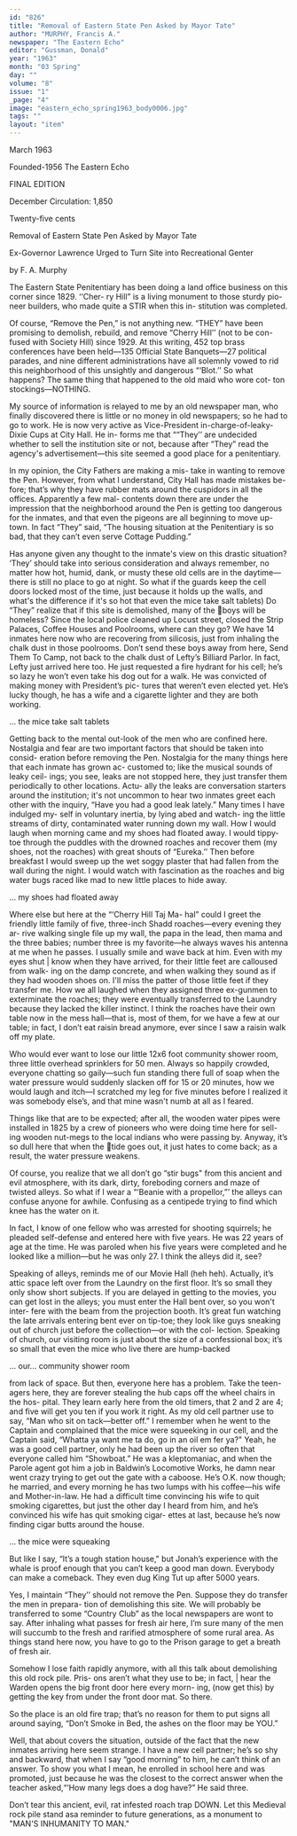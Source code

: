 ```yaml
---
id: "826"
title: "Removal of Eastern State Pen Asked by Mayor Tate"
author: "MURPHY, Francis A."
newspaper: "The Eastern Echo"
editor: "Gussman, Donald"
year: "1963"
month: "03 Spring"
day: ""
volume: "8"
issue: "1"
_page: "4"
image: "eastern_echo_spring1963_body0006.jpg"
tags: ""
layout: "item"
---
```

March
1963

Founded-1956
The Eastern Echo

FINAL
EDITION

December Circulation: 1,850

Twenty-five cents

Removal of Eastern State Pen Asked by Mayor Tate

Ex-Governor Lawrence
Urged to Turn Site
into Recreational
Genter

by F. A. Murphy

The Eastern State Penitentiary has been doing a
land office business on this corner since 1829. ‘‘Cher-
ry Hill” is a living monument to those sturdy pio-
neer builders, who made quite a STIR when this in-
stitution was completed.

Of course, “Remove the Pen,” is not anything
new. “THEY” have been promising to demolish,
rebuild, and remove “Cherry Hill’’ (not to be con-
fused with Society Hill) since 1929. At this writing,
452 top brass conferences have been held—135
Official State Banquets—27 political parades, and
nine different administrations have all solemnly
vowed to rid this neighborhood of this unsightly and
dangerous “‘Blot.’’ So what happens? The same
thing that happened to the old maid who wore cot-
ton stockings—NOTHING.

My source of information is relayed to me by an
old newspaper man, who finally discovered there is
little or no money in old newspapers; so he had to
go to work. He is now very active as Vice-President
in-charge-of-leaky-Dixie Cups at City Hall. He in-
forms me that ““They’’ are undecided whether to
sell the institution site or not, because after “They”
read the agency's advertisement—this site seemed
a good place for a penitentiary.

In my opinion, the City Fathers are making a mis-
take in wanting to remove the Pen. However, from
what I understand, City Hall has made mistakes be-
fore; that’s why they have rubber mats around the
cuspidors in all the offices. Apparently a few mal-
contents down there are under the impression that
the neighborhood around the Pen is getting too
dangerous for the inmates, and that even the pigeons
are all beginning to move up-town. In fact “They”
said, “The housing situation at the Penitentiary is
so bad, that they can’t even serve Cottage Pudding.”

Has anyone given any thought to the inmate's
view on this drastic situation? ‘They’ should take
into serious consideration and always remember, no
matter how hot, humid, dank, or musty these old
cells are in the daytime—there is still no place to go
at night. So what if the guards keep the cell doors
locked most of the time, just because it holds up
the walls, and what's the difference if it's so hot
that even the mice take salt tablets) Do “They”
realize that if this site is demolished, many of the
boys will be homeless? Since the local police cleaned
up Locust street, closed the Strip Palaces, Coffee
Houses and Poolrooms, where can they go? We
have 14 inmates here now who are recovering from
silicosis, just from inhaling the chalk dust in those
poolrooms. Don’t send these boys away from here,
Send Them To Camp, not back to the chalk dust of
Lefty’s Billiard Parlor. In fact, Lefty just arrived here
too. He just requested a fire hydrant for his cell; he’s
so lazy he won’t even take his dog out for a walk. He
was convicted of making money with President’s pic-
tures that weren’t even elected yet. He’s lucky
though, he has a wife and a cigarette lighter and
they are both working.

... the mice take salt tablets

Getting back to the mental out-look of the men
who are confined here. Nostalgia and fear are two
important factors that should be taken into consid-
eration before removing the Pen. Nostalgia for the
many things here that each inmate has grown ac-
customed to; like the musical sounds of leaky ceil-
ings; you see, leaks are not stopped here, they just
transfer them periodically to other locations. Actu-
ally the leaks are conversation starters around the
institution; it's not uncommon to hear two inmates
greet each other with the inquiry, “Have you had a
good leak lately.” Many times I have indulged my-
self in voluntary inertia, by lying abed and watch-
ing the little streams of dirty, contaminated water
running down my wall. How I would laugh when
morning came and my shoes had floated away. I
would tippy-toe through the puddles with the
drowned roaches and recover them (my shoes, not
the roaches) with great shouts of “Eureka.’’ Then
before breakfast I would sweep up the wet soggy
plaster that had fallen from the wall during the
night. I would watch with fascination as the roaches
and big water bugs raced like mad to new little
places to hide away.

... my shoes had floated away

Where else but here at the “‘Cherry Hill Taj Ma-
hal” could I greet the friendly little family of five,
three-inch Shadd roaches—every evening they ar-
rive walking single file up my wall, the papa in the
lead, then mama and the three babies; number three
is my favorite—he always waves his antenna at me
when he passes. I usually smile and wave back at
him. Even with my eyes shut | know when they have
arrived, for their little feet are calloused from walk-
ing on the damp concrete, and when walking they
sound as if they had wooden shoes on. I'll miss the
patter of those little feet if they transfer me. How
we all laughed when they assigned three ex-gunmen
to exterminate the roaches; they were eventually
transferred to the Laundry because they lacked the
killer instinct. I think the roaches have their own
table now in the mess hall—that is, most of them, for
we have a few at our table; in fact, I don’t eat raisin
bread anymore, ever since I saw a raisin walk off
my plate.

Who would ever want to lose our little 12x6 foot
community shower room, three little overhead
sprinklers for 50 men. Always so happily crowded,
everyone chatting so gaily—such fun standing there
full of soap when the water pressure would suddenly
slacken off for 15 or 20 minutes, how we would
laugh and itch—I scratched my leg for five minutes
before I realized it was somebody else’s, and that
mine wasn't numb at all as I feared.

Things like that are to be expected; after all, the
wooden water pipes were installed in 1825 by a
crew of pioneers who were doing time here for sell-
ing wooden nut-megs to the local indians who were
passing by. Anyway, it’s so dull here that when the
tide goes out, it just hates to come back; as a result,
the water pressure weakens.

Of course, you realize that we all don’t go “stir
bugs" from this ancient and evil atmosphere, with
its dark, dirty, foreboding corners and maze of
twisted alleys. So what if I wear a “‘Beanie with a
propellor,”’ the alleys can confuse anyone for awhile.
Confusing as a centipede trying to find which knee
has the water on it.

In fact, I know of one fellow who was arrested
for shooting squirrels; he pleaded self-defense and
entered here with five years. He was 22 years of
age at the time. He was paroled when his five years
were completed and he looked like a million—but
he was only 27. I think the alleys did it, see?

Speaking of alleys, reminds me of our Movie Hall
(heh heh). Actually, it’s attic space left over from
the Laundry on the first floor. It’s so small they only
show short subjects. If you are delayed in getting
to the movies, you can get lost in the alleys; you
must enter the Hall bent over, so you won't inter-
fere with the beam from the projection booth. It’s
great fun watching the late arrivals entering bent
ever on tip-toe; they look like guys sneaking out of
church just before the collection—or with the col-
lection. Speaking of church, our visiting room is just
about the size of a confessional box; it’s so small
that even the mice who live there are hump-backed

... our... community shower room

from lack of space. But then, everyone here has a
problem. Take the teen-agers here, they are forever
stealing the hub caps off the wheel chairs in the hos-
pital. They learn early here from the old timers,
that 2 and 2 are 4; and five will get you ten if you
work it right. As my old cell partner use to say,
“Man who sit on tack—better off.” I remember
when he went to the Captain and complained that
the mice were squeeking in our cell, and the Captain
said, “Whatta ya want me ta do, go in an oil em fer
ya?" Yeah, he was a good cell partner, only he had
been up the river so often that everyone called him
“Showboat.” He was a kleptomaniac, and when the
Parole agent got him a job in Baldwin’s Locomotive
Works, he damn near went crazy trying to get out
the gate with a caboose. He’s O.K. now though; he
married, and every morning he has two lumps with
his coffee—his wife and Mother-in-law. He had a
difficult time convincing his wife to quit smoking
cigarettes, but just the other day I heard from him,
and he’s convinced his wife has quit smoking cigar-
ettes at last, because he’s now finding cigar butts
around the house.

... the mice were squeaking

But like I say, “It’s a tough station house," but
Jonah’s experience with the whale is proof enough
that you can’t keep a good man down. Everybody
can make a comeback. They even dug King Tut up
after 5000 years.

Yes, I maintain “They’’ should not remove the
Pen. Suppose they do transfer the men in prepara-
tion of demolishing this site. We will probably be
transferred to some “Country Club” as the local
newspapers are wont to say. After inhaling what
passes for fresh air here, I’m sure many of the men
will succumb to the fresh and rarified atmosphere
of some rural area. As things stand here now, you
have to go to the Prison garage to get a breath of
fresh air.

Somehow I lose faith rapidly anymore, with all
this talk about demolishing this old rock pile. Pris-
ons aren’t what they use to be; in fact, | hear the
Warden opens the big front door here every morn-
ing, (now get this) by getting the key from under
the front door mat. So there.

So the place is an old fire trap; that’s no reason
for them to put signs all around saying, “Don’t
Smoke in Bed, the ashes on the floor may be YOU.”

Well, that about covers the situation, outside of
the fact that the new inmates arriving here seem
strange. I have a new cell partner; he’s so shy and
backward, that when I say “good morning” to him,
he can’t think of an answer. To show you what I
mean, he enrolled in school here and was promoted,
just because he was the closest to the correct answer
when the teacher asked,“‘How many legs does a
dog have?” He said three.

Don’t tear this ancient, evil, rat infested roach
trap DOWN. Let this Medieval rock pile stand asa
reminder to future generations, as a monument to
"MAN'S INHUMANITY TO MAN."
